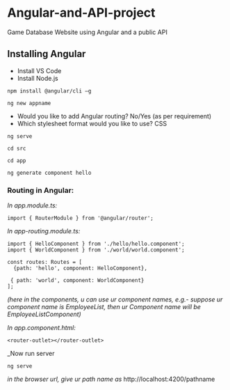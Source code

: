 # Angular-and-API-project
Game Database Website using Angular and a public API


## Installing Angular
- Install VS Code
- Install Node.js

```
npm install @angular/cli –g
```
```
ng new appname
```
- Would you like to add Angular routing? No/Yes (as per requirement)
- Which stylesheet format would you like to use? CSS

```
ng serve
```

```
cd src
```

```
cd app
```

```
ng generate component hello
```


### Routing in Angular:
 
_In app.module.ts:_

```
import { RouterModule } from '@angular/router';
```

_In app-routing.module.ts:_

```
import { HelloComponent } from './hello/hello.component';
import { WorldComponent } from './world/world.component';

const routes: Routes = [
  {path: 'hello', component: HelloComponent},
 
 { path: 'world', component: WorldComponent} 
];

```

_(here in the components, u can use ur component names, e.g.- suppose ur component name is EmployeeList, then ur Component name will be EmployeeListComponent)_
 
_In app.component.html:_

```
<router-outlet></router-outlet>
```
 
_Now run server 

```
ng serve
``` 

_in the browser url, give ur path name as_ http://localhost:4200/pathname 
